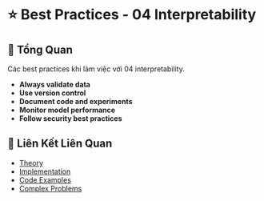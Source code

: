 # ⭐ Best Practices - 04 Interpretability

## 🎯 Tổng Quan

Các best practices khi làm việc với 04 interpretability.

- **Always validate data**
- **Use version control**
- **Document code and experiments**
- **Monitor model performance**
- **Follow security best practices**

## 🔗 Liên Kết Liên Quan

- [Theory](./THEORY_04_interpretability.md)
- [Implementation](./IMPLEMENTATION_04_interpretability.md)
- [Code Examples](./CODE_EXAMPLES_04_interpretability.md)
- [Complex Problems](./COMPLEX_PROBLEMS.md)
